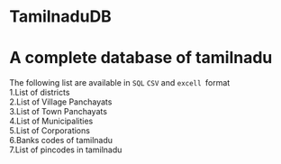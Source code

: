 # TamilnaduDB
<h1>A complete database of tamilnadu</h1>
The following list are available in <code>SQL</code> <code>CSV</code> and <code>excell </code>format<br>
1.List of districts<br>
2.List of Village Panchayats<br>
3.List of Town Panchayats<br>
4.List of Municipalities<br>
5.List of Corporations<br>
6.Banks codes of tamilnadu<br>
7.List of pincodes in tamilnadu 
